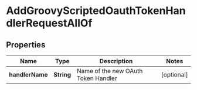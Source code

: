 

# AddGroovyScriptedOauthTokenHandlerRequestAllOf


## Properties

| Name | Type | Description | Notes |
|------------ | ------------- | ------------- | -------------|
|**handlerName** | **String** | Name of the new OAuth Token Handler |  [optional] |



